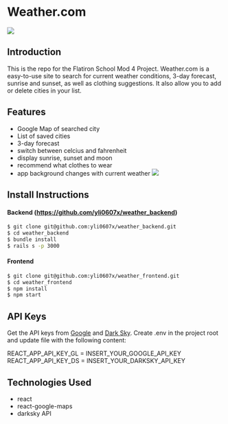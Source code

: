 # Weather.com
![](weather.gif)

## Introduction

This is the repo for the Flatiron School Mod 4 Project. Weather.com is a easy-to-use site to search for current weather conditions, 3-day forecast, sunrise and sunset, as well as clothing suggestions. It also allow you to add or delete cities in your list. 

## Features 
- Google Map of searched city
- List of saved cities
- 3-day forecast 
- switch between celcius and fahrenheit 
- display sunrise, sunset and moon
- recommend what clothes to wear
- app background changes with current weather
![](weather_features.gif)

## Install Instructions

#### Backend (https://github.com/yli0607x/weather_backend)
```sh
$ git clone git@github.com:yli0607x/weather_backend.git
$ cd weather_backend
$ bundle install
$ rails s -p 3000
```

#### Frontend
```sh
$ git clone git@github.com:yli0607x/weather_frontend.git
$ cd weather_frontend
$ npm install 
$ npm start
```

## API Keys 
Get the API keys from [Google](https://developers.google.com/maps/documentation/javascript/get-api-key) and [Dark Sky](https://darksky.net/dev).
Create .env in the project root and update file with the following content:

REACT_APP_API_KEY_GL = INSERT_YOUR_GOOGLE_API_KEY<br>
REACT_APP_API_KEY_DS = INSERT_YOUR_DARKSKY_API_KEY


## Technologies Used
- react
- react-google-maps
- darksky API
